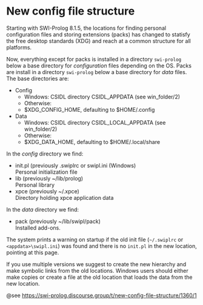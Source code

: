 # New config file structure

Starting with SWI-Prolog  8.1.5,  the   locations  for  finding personal
configuration files and  storing  extensions   (packs)  has  changed  to
statisfy the free  desktop  standards  (XDG)   and  reach  at  a  common
structure for all platforms.

Now,  everything  except  for  packs  is    installed   in  a  directory
`swi-prolog` below a base directory  for _configuration_ files depending
on the OS. Packs are install in   a  directory `swi-prolog` below a base
directory for _data_ files.  The base directories are:

 - Config
   - Windows: CSIDL directory CSIDL_APPDATA (see win_folder/2)
   - Otherwise:
   - $XDG_CONFIG_HOME, defaulting to $HOME/.config
 - Data
   - Windows: CSIDL directory CSIDL_LOCAL_APPDATA (see win_folder/2)
   - Otherwise:
   - $XDG_DATA_HOME, defaulting to $HOME/.local/share

In the _config_ directory we find:

 - init.pl (previously .swiplrc or swipl.ini (Windows) <br>
   Personal initialization file
 - lib (previously ~/lib/prolog) <br>
   Personal library
 - xpce (previously ~/.xpce) <br>
   Directory holding xpce application data

In the _data_ directory we find:

 - pack (previously ~/lib/swipl/pack) <br>
   Installed add-ons.

The  system  prints  a  warning  on  startup    if  the  old  init  file
(``~/.swiplrc`` or `<appdata>\swipl.ini`) was  found   and  there  is no
`init.pl` in the new location, pointing at this page.

If you use multiple versions we suggest  to create the new hierarchy and
make symbolic links from the old  locations. Windows users should either
make copies or create a file at  the   old  location that loads the data
from the new location.

@see https://swi-prolog.discourse.group/t/new-config-file-structure/1360/1
